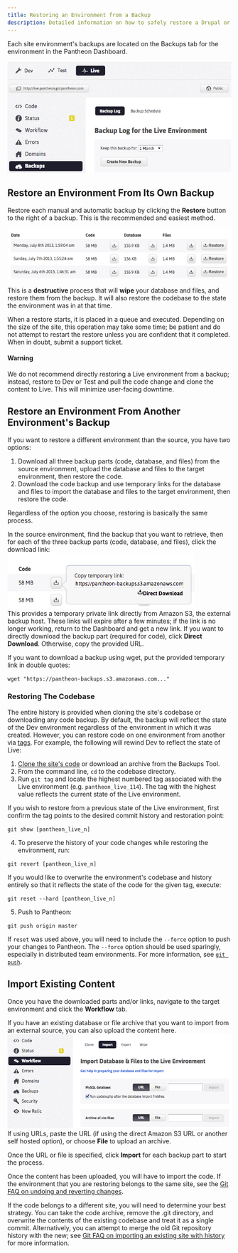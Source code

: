 ```yaml
---
title: Restoring an Environment from a Backup
description: Detailed information on how to safely restore a Drupal or WordPress site backup to any environment.
---
```

Each site environment's backups are located on the Backups tab for the environment in the Pantheon Dashboard.  

![Backup Subtab](/source/assets/images/desk_images/169631.png)

## Restore an Environment From Its Own Backup

Restore each manual and automatic backup by clicking the **Restore** button to the right of a backup. This is the recommended and easiest method.

![Backups and Restore Button](/source/assets/images/desk_images/169624.png)

This is a **destructive** process that will **wipe** your database and files, and restore them from the backup. It will also restore the codebase to the state the environment was in at that time.

When a restore starts, it is placed in a queue and executed. Depending on the size of the site, this operation may take some time; be patient and do not attempt to restart the restore unless you are confident that it completed. When in doubt, submit a support ticket.

<div class="alert alert-danger" role="alert"><h4>Warning</h4>
We do not recommend directly restoring a Live environment from a backup; instead, restore to Dev or Test and pull the code change and clone the content to Live. This will minimize user-facing downtime.</div>

## Restore an Environment From Another Environment's Backup

If you want to restore a different environment than the source, you have two options:

1. Download all three backup parts (code, database, and files) from the source environment, upload the database and files to the target environment, then restore the code.
2. Download the code backup and use temporary links for the database and files to import the database and files to the target environment, then restore the code.

Regardless of the option you choose, restoring is basically the same process.

In the source environment, find the backup that you want to retrieve, then for each of the three backup parts (code, database, and files), click the download link:<br />
 ![Temporary backup link](/source/assets/images/desk_images/169628.png)  <br />
This provides a temporary private link directly from Amazon S3, the external backup host. These links will expire after a few minutes; if the link is no longer working, return to the Dashboard and get a new link. If you want to directly download the backup part (required for code), click **Direct Download**. Otherwise, copy the provided URL.  

If you want to download a backup using wget, put the provided temporary link in double quotes:

    wget "https://pantheon-backups.s3.amazonaws.com..."

### Restoring The Codebase
The entire history is provided when cloning the site's codebase or downloading any code backup. By default, the backup will reflect the state of the Dev environment regardless of the environment in which it was created. However, you can restore code on one environment from another via [tags](https://git-scm.com/book/en/v2/Git-Basics-Tagging). For example, the following will rewind Dev to reflect the state of Live:

1. [Clone the site's code](/docs/starting-with-git/) or download an archive from the Backups Tool.
2. From the command line, `cd` to the codebase directory.
3. Run `git tag` and locate the highest numbered tag associated with the Live environment (e.g. `pantheon_live_114`). The tag with the highest value reflects the current state of the Live environment.

 If you wish to restore from a previous state of the Live environment, first confirm the tag points to the desired commit history and restoration point:

 ```
 git show [pantheon_live_n]
 ```

4. To preserve the history of your code changes while restoring the environment, run:

 ```
 git revert [pantheon_live_n]
 ```
 If you would like to overwrite the environment's codebase and history entirely so that it reflects the state of the code for the given tag, execute:

 ```
 git reset --hard [pantheon_live_n]
 ```


5. Push to Pantheon:

 ```
 git push origin master
 ```

If `reset` was used above, you will need to include the `--force` option to push your changes to Pantheon. The `--force` option should be used sparingly, especially in distributed team environments. For more information, see [`git push`](https://git-scm.com/docs/git-push).

## Import Existing Content

Once you have the downloaded parts and/or links, navigate to the target environment and click the **Workflow** tab.  

If you have an existing database or file archive that you want to import from an external source, you can also upload the content here.  
![Workflow Tab](/source/assets/images/desk_images/169632.png)  
If using URLs, paste the URL (if using the direct Amazon S3 URL or another self hosted option), or choose **File** to upload an archive.  

Once the URL or file is specified, click **Import** for each backup part to start the process.  

Once the content has been uploaded, you will have to import the code. If the environment that you are restoring belongs to the same site, see the [Git FAQ on undoing and reverting changes](/docs/git-faq/#how-do-i-revert-or-undo-changes%3F).  

If the code belongs to a different site, you will need to determine your best strategy. You can take the code archive, remove the .git directory, and overwrite the contents of the existing codebase and treat it as a single commit. Alternatively, you can attempt to merge the old Git repository history with the new; see [Git FAQ on importing an existing site with history](/docs/git-faq/#how-do-i-import-a-site-with-existing-git-history%3F) for more information.
